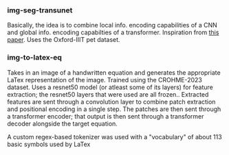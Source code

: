 ### img-seg-transunet
Basically, the idea is to combine local info. encoding capabilities of a CNN and global info. encoding capabilties of a transformer. Inspiration from [this paper](https://arxiv.org/abs/2102.04306). Uses the Oxford-IIIT pet dataset.


### img-to-latex-eq
Takes in an image of a handwritten equation and generates the appropriate LaTex representation of the image. Trained using the CROHME-2023 dataset. Uses a resnet50 model (or atleast some of its layers) for feature extraction; the resnet50 layers that were used are all frozen.. Extracted features are sent through a convolution layer to combine patch extraction and positional encoding in a single step. The patches are then sent through a transformer encoder; that output is then sent through a transformer decoder alongside the target equation.

A custom regex-based tokenizer was used with a "vocabulary" of about 113 basic symbols used by LaTex